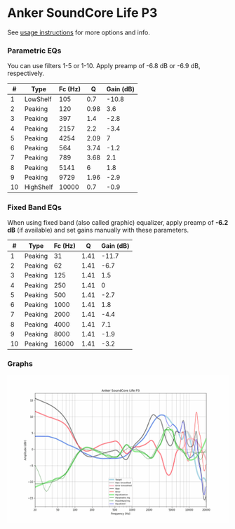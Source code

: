 # Anker SoundCore Life P3
See [usage instructions](https://github.com/jaakkopasanen/AutoEq#usage) for more options and info.

### Parametric EQs
You can use filters 1-5 or 1-10. Apply preamp of -6.8 dB or -6.9 dB, respectively.

|   # | Type      |   Fc (Hz) |    Q |   Gain (dB) |
|-----|-----------|-----------|------|-------------|
|   1 | LowShelf  |       105 | 0.7  |       -10.8 |
|   2 | Peaking   |       120 | 0.98 |         3.6 |
|   3 | Peaking   |       397 | 1.4  |        -2.8 |
|   4 | Peaking   |      2157 | 2.2  |        -3.4 |
|   5 | Peaking   |      4254 | 2.09 |         7   |
|   6 | Peaking   |       564 | 3.74 |        -1.2 |
|   7 | Peaking   |       789 | 3.68 |         2.1 |
|   8 | Peaking   |      5141 | 6    |         1.8 |
|   9 | Peaking   |      9729 | 1.96 |        -2.9 |
|  10 | HighShelf |     10000 | 0.7  |        -0.9 |

### Fixed Band EQs
When using fixed band (also called graphic) equalizer, apply preamp of **-6.2 dB** (if available) and set gains manually with these parameters.

|   # | Type    |   Fc (Hz) |    Q |   Gain (dB) |
|-----|---------|-----------|------|-------------|
|   1 | Peaking |        31 | 1.41 |       -11.7 |
|   2 | Peaking |        62 | 1.41 |        -6.7 |
|   3 | Peaking |       125 | 1.41 |         1.5 |
|   4 | Peaking |       250 | 1.41 |         0   |
|   5 | Peaking |       500 | 1.41 |        -2.7 |
|   6 | Peaking |      1000 | 1.41 |         1.8 |
|   7 | Peaking |      2000 | 1.41 |        -4.4 |
|   8 | Peaking |      4000 | 1.41 |         7.1 |
|   9 | Peaking |      8000 | 1.41 |        -1.9 |
|  10 | Peaking |     16000 | 1.41 |        -3.2 |

### Graphs
![](./Anker%20SoundCore%20Life%20P3.png)
